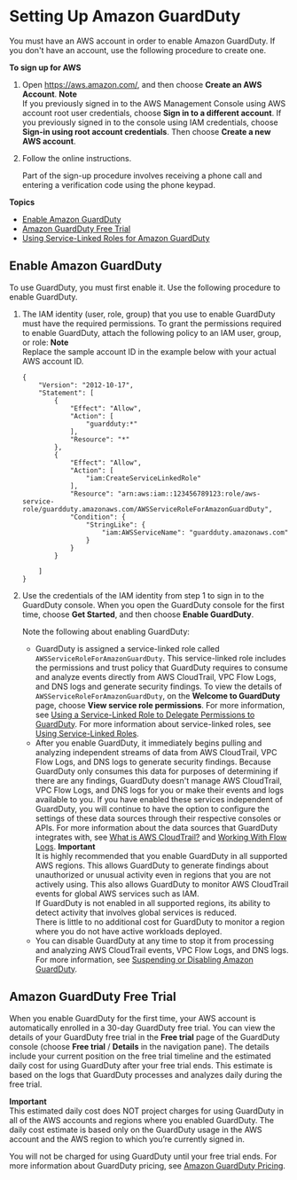 # Setting Up Amazon GuardDuty<a name="guardduty_settingup"></a>

You must have an AWS account in order to enable Amazon GuardDuty\. If you don't have an account, use the following procedure to create one\.

**To sign up for AWS**

1. Open [https://aws\.amazon\.com/](https://aws.amazon.com/), and then choose **Create an AWS Account**\.
**Note**  
If you previously signed in to the AWS Management Console using AWS account root user credentials, choose **Sign in to a different account**\. If you previously signed in to the console using IAM credentials, choose **Sign\-in using root account credentials**\. Then choose **Create a new AWS account**\.

1. Follow the online instructions\.

   Part of the sign\-up procedure involves receiving a phone call and entering a verification code using the phone keypad\.

**Topics**
+ [Enable Amazon GuardDuty](#guardduty_enable-gd)
+ [Amazon GuardDuty Free Trial](#guardduty_free-trial)
+ [Using Service\-Linked Roles for Amazon GuardDuty](using-service-linked-roles.md)

## Enable Amazon GuardDuty<a name="guardduty_enable-gd"></a>

To use GuardDuty, you must first enable it\. Use the following procedure to enable GuardDuty\.

1. The IAM identity \(user, role, group\) that you use to enable GuardDuty must have the required permissions\. To grant the permissions required to enable GuardDuty, attach the following policy to an IAM user, group, or role:
**Note**  
Replace the sample account ID in the example below with your actual AWS account ID\.

   ```
   {
       "Version": "2012-10-17",
       "Statement": [
           {
               "Effect": "Allow",
               "Action": [
                   "guardduty:*"
               ],
               "Resource": "*"
           },
           {
               "Effect": "Allow",
               "Action": [
                   "iam:CreateServiceLinkedRole"
               ],
               "Resource": "arn:aws:iam::123456789123:role/aws-service-role/guardduty.amazonaws.com/AWSServiceRoleForAmazonGuardDuty",
               "Condition": {
                   "StringLike": {
                       "iam:AWSServiceName": "guardduty.amazonaws.com"
                   }
               }
           }
   
       ]
   }
   ```

1. Use the credentials of the IAM identity from step 1 to sign in to the GuardDuty console\. When you open the GuardDuty console for the first time, choose **Get Started**, and then choose **Enable GuardDuty**\.

   Note the following about enabling GuardDuty:
   + GuardDuty is assigned a service\-linked role called `AWSServiceRoleForAmazonGuardDuty`\. This service\-linked role includes the permissions and trust policy that GuardDuty requires to consume and analyze events directly from AWS CloudTrail, VPC Flow Logs, and DNS logs and generate security findings\. To view the details of `AWSServiceRoleForAmazonGuardDuty`, on the **Welcome to GuardDuty** page, choose **View service role permissions**\. For more information, see [Using a Service\-Linked Role to Delegate Permissions to GuardDuty](guardduty_managing_access.md#guardduty_service-access)\. For more information about service\-linked roles, see [Using Service\-Linked Roles](http://docs.aws.amazon.com/IAM/latest/UserGuide/using-service-linked-roles.html)\.
   + After you enable GuardDuty, it immediately begins pulling and analyzing independent streams of data from AWS CloudTrail, VPC Flow Logs, and DNS logs to generate security findings\. Because GuardDuty only consumes this data for purposes of determining if there are any findings, GuardDuty doesn't manage AWS CloudTrail, VPC Flow Logs, and DNS logs for you or make their events and logs available to you\. If you have enabled these services independent of GuardDuty, you will continue to have the option to configure the settings of these data sources through their respective consoles or APIs\. For more information about the data sources that GuardDuty integrates with, see [What is AWS CloudTrail?](http://docs.aws.amazon.com/awscloudtrail/latest/userguide/cloudtrail-user-guide.html) and [Working With Flow Logs](http://docs.aws.amazon.com/AmazonVPC/latest/UserGuide/flow-logs.html#working-with-flow-logs)\.
**Important**  
It is highly recommended that you enable GuardDuty in all supported AWS regions\. This allows GuardDuty to generate findings about unauthorized or unusual activity even in regions that you are not actively using\. This also allows GuardDuty to monitor AWS CloudTrail events for global AWS services such as IAM\.   
If GuardDuty is not enabled in all supported regions, its ability to detect activity that involves global services is reduced\.   
There is little to no additional cost for GuardDuty to monitor a region where you do not have active workloads deployed\.
   + You can disable GuardDuty at any time to stop it from processing and analyzing AWS CloudTrail events, VPC Flow Logs, and DNS logs\. For more information, see [Suspending or Disabling Amazon GuardDuty](guardduty_suspend-disable.md)\.

## Amazon GuardDuty Free Trial<a name="guardduty_free-trial"></a>

When you enable GuardDuty for the first time, your AWS account is automatically enrolled in a 30\-day GuardDuty free trial\. You can view the details of your GuardDuty free trial in the **Free trial** page of the GuardDuty console \(choose **Free trial** / **Details** in the navigation pane\)\. The details include your current position on the free trial timeline and the estimated daily cost for using GuardDuty after your free trial ends\. This estimate is based on the logs that GuardDuty processes and analyzes daily during the free trial\. 

**Important**  
This estimated daily cost does NOT project charges for using GuardDuty in all of the AWS accounts and regions where you enabled GuardDuty\. The daily cost estimate is based only on the GuardDuty usage in the AWS account and the AWS region to which you’re currently signed in\. 

You will not be charged for using GuardDuty until your free trial ends\. For more information about GuardDuty pricing, see [Amazon GuardDuty Pricing](https://aws.amazon.com/guardduty/pricing/)\. 